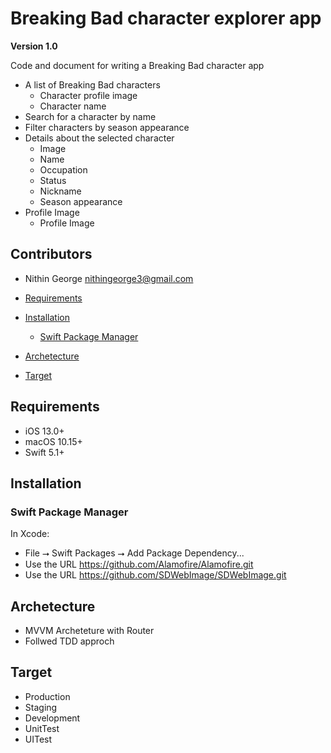 # Breaking Bad character explorer app
**Version 1.0**

Code and document for writing a Breaking Bad character app 
 -  A list of Breaking Bad characters
    - Character profile image
    - Character name
 - Search for a character by name
 - Filter characters by season appearance
 - Details about the selected character
    - Image 
    - Name
    - Occupation
    - Status 
    - Nickname 
    - Season appearance
- Profile Image  
    - Profile Image
    
    
## Contributors
- Nithin George <nithingeorge3@gmail.com>

- [Requirements](#requirements)
- [Installation](#installation)
    - [Swift Package Manager](#swift-package-manager)
- [Archetecture](#Archetecture)
- [Target](#Target)
    
## Requirements
* iOS 13.0+
* macOS 10.15+
* Swift 5.1+

## Installation

### Swift Package Manager

In Xcode:
* File ⭢ Swift Packages ⭢ Add Package Dependency...
* Use the URL https://github.com/Alamofire/Alamofire.git
* Use the URL https://github.com/SDWebImage/SDWebImage.git

## Archetecture
* MVVM Archeteture with Router
* Follwed TDD approch

## Target

* Production
* Staging
* Development
* UnitTest
* UITest


